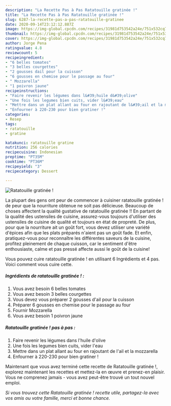 ```yaml
---
description: "La Recette Pas à Pas Ratatouille gratinée !"
title: "La Recette Pas à Pas Ratatouille gratinée !"
slug: 6287-la-recette-pas-a-pas-ratatouille-gratinee
date: 2020-09-14T23:12:12.887Z
image: https://img-global.cpcdn.com/recipes/31981d753542a24e/751x532cq70/ratatouille-gratinee-photo-principale-de-la-recette.jpg
thumbnail: https://img-global.cpcdn.com/recipes/31981d753542a24e/751x532cq70/ratatouille-gratinee-photo-principale-de-la-recette.jpg
cover: https://img-global.cpcdn.com/recipes/31981d753542a24e/751x532cq70/ratatouille-gratinee-photo-principale-de-la-recette.jpg
author: Jorge Pena
ratingvalue: 4.8
reviewcount: 5
recipeingredient:
- "6 belles tomates"
- "3 belles courgettes"
- "2 gousses dail pour la cuisson"
- "6 gousses en chemise pour le passage au four"
- " Mozzarella"
- "1 poivron jaune"
recipeinstructions:
- "Faire revenir les légumes dans l&#39;huile d&#39;olive"
- "Une fois les legumes bien cuits, vider l&#39;eau"
- "Mettre dans un plat allant au four en rajoutant de l&#39;ail et la mozzarella"
- "Enfourner à 220-230 pour bien gratiner !"
categories:
- Resep
tags:
- ratatouille
- gratine

katakunci: ratatouille gratine 
nutrition: 256 calories
recipecuisine: Indonesian
preptime: "PT35M"
cooktime: "PT36M"
recipeyield: "3"
recipecategory: Dessert

---
```



![Ratatouille gratinée !](https://img-global.cpcdn.com/recipes/31981d753542a24e/751x532cq70/ratatouille-gratinee-photo-principale-de-la-recette.jpg)

La plupart des gens ont peur de commencer à cuisiner ratatouille gratinée ! de peur que la nourriture obtenue ne soit pas délicieuse. Beaucoup de choses affectent la qualité gustative de ratatouille gratinée !! En partant de la qualité des ustensiles de cuisine, assurez-vous toujours d'utiliser des ustensiles de cuisine de qualité et toujours en état de propreté. De plus, pour que la nourriture ait un goût fort, vous devez utiliser une variété d'épices afin que les plats préparés n'aient pas un goût fade. Et enfin, pratiquez-vous pour reconnaître les différentes saveurs de la cuisine, profitez pleinement de chaque cuisson, car le sentiment d'être enthousiaste, calme et pas pressé affecte aussi le goût de la cuisine!

<!--inarticleads1-->

Vous pouvez cuire ratatouille gratinée ! en utilisant 6 Ingrédients et 4 pas. Voici comment vous cuire cette.

##### Ingrédients de ratatouille gratinée ! :

1. Vous avez besoin 6 belles tomates
1. Vous avez besoin 3 belles courgettes
1. Vous devez vous préparer 2 gousses d&#39;ail pour la cuisson
1. Préparer 6 gousses en chemise pour le passage au four
1. Fournir  Mozzarella
1. Vous avez besoin 1 poivron jaune




<!--inarticleads2-->

##### Ratatouille gratinée ! pas à pas :

1. Faire revenir les légumes dans l&#39;huile d&#39;olive
1. Une fois les legumes bien cuits, vider l&#39;eau
1. Mettre dans un plat allant au four en rajoutant de l&#39;ail et la mozzarella
1. Enfourner à 220-230 pour bien gratiner !




<!--inarticleads1-->

<p>
Maintenant que vous avez terminé cette recette de Ratatouille gratinée !, explorez maintenant les recettes et mettez-la en œuvre et prenez-en plaisir. Vous ne comprenez jamais - vous avez peut-être trouvé un tout nouvel emploi.
</p>

<p>
<i>Si vous trouvez cette Ratatouille gratinée ! recette utile, partagez-la avec vos amis ou votre famille, merci et bonne chance.</i>
</p>
